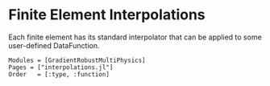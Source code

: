 
# Finite Element Interpolations


Each finite element has its standard interpolator that can be applied to some user-defined DataFunction.

```@autodocs
Modules = [GradientRobustMultiPhysics]
Pages = ["interpolations.jl"]
Order   = [:type, :function]
```
